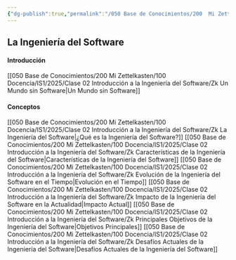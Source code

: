 ```yaml
---
{"dg-publish":true,"permalink":"/050 Base de Conocimientos/200  Mi Zettelkasten/100 Docencia/IS1/2025/Clase 02 Introducción a la Ingeniería del Software/Zk 000 MOC Introducción a la Ingeniería del Software/","title":["MOC Introducción a la Ingeniería del Software"],"tags":["ingenieríaDelSoftware"]}
---
```


## La Ingeniería del Software
#### Introducción
[[050 Base de Conocimientos/200  Mi Zettelkasten/100 Docencia/IS1/2025/Clase 02 Introducción a la Ingeniería del Software/Zk Un Mundo sin Software\|Un Mundo sin Software]]

#### Conceptos
[[050 Base de Conocimientos/200  Mi Zettelkasten/100 Docencia/IS1/2025/Clase 02 Introducción a la Ingeniería del Software/Zk La Ingeniería del Software\|¿Qué es la Ingeniería del Software?]]
[[050 Base de Conocimientos/200  Mi Zettelkasten/100 Docencia/IS1/2025/Clase 02 Introducción a la Ingeniería del Software/Zk Características de la Ingeniería del Software\|Características de la Ingeniería del Software]]
[[050 Base de Conocimientos/200  Mi Zettelkasten/100 Docencia/IS1/2025/Clase 02 Introducción a la Ingeniería del Software/Zk Evolución de la Ingeniería del Software en el Tiempo\|Evolución en el Tiempo]]
[[050 Base de Conocimientos/200  Mi Zettelkasten/100 Docencia/IS1/2025/Clase 02 Introducción a la Ingeniería del Software/Zk Impacto de la Ingeniería del Software en la Actualidad\|Impacto Actual]]
[[050 Base de Conocimientos/200  Mi Zettelkasten/100 Docencia/IS1/2025/Clase 02 Introducción a la Ingeniería del Software/Zk Principales Objetivos de la Ingeniería del Software\|Objetivos Principales]]
[[050 Base de Conocimientos/200  Mi Zettelkasten/100 Docencia/IS1/2025/Clase 02 Introducción a la Ingeniería del Software/Zk Desafíos Actuales de la Ingeniería del Software\|Desafíos Actuales de la Ingeniería del Software]]